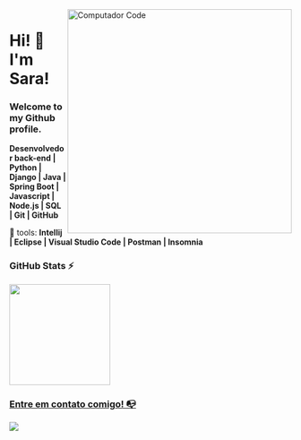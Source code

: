 <img src="https://raw.githubusercontent.com/MicaelliMedeiros/micaellimedeiros/master/image/computer-illustration.png" min-width="400px" max-width="400px" width="400px" align="right" alt="Computador Code">

<p align="left"> 
<H1> Hi! 👋 I'm Sara!</h1>
<p> 
 
 ### Welcome to my Github profile.

**Desenvolvedor back-end | Python | Django | Java | Spring Boot | Javascript | Node.js | SQL | Git | GitHub**  
 
</p>

<p align="left">
  💼 tools: <strong> Intellij | Eclipse | Visual Studio Code | Postman | Insomnia </strong>
</p>




 ### GitHub Stats ⚡
<div>
<a href="https://github.com/sara-t-g-silva">
<img height="180em" src="https://github-readme-stats.vercel.app/api/top-langs/?username=sara-t-g-silva&layout=compact&langs_count=7&theme=dracula"/>
</div>



 ### Entre em contato comigo! 📭
<div>
<a href="https://www.linkedin.com/in/sara-thaise-garcia" target="_blank"><img src="https://img.shields.io/badge/-LinkedIn-%230077B5?style=for-the-badge&logo=linkedin&logoColor=white" target="_blank"></a>   
</div>




